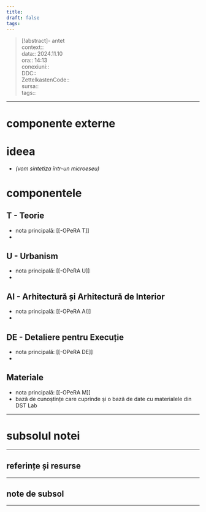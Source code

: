 ```yaml
---
title: 
draft: false
tags:
---
```

> [!abstract]- antet  
> context::  
> data:: 2024.11.10  
> ora:: 14:13  
> conexiuni::  
> DDC::  
> ZettelkastenCode::  
> sursa::  
> tags::  


---
# componente externe  
  
# ideea  
- *(vom sintetiza într-un microeseu)*  
# componentele  
## T - Teorie  
- nota principală: [[-OPeRA T]]  
-   
## U - Urbanism  
- nota principală: [[-OPeRA U]]  
-   
## AI - Arhitectură și Arhitectură de Interior  
- nota principală: [[-OPeRA AI]]  
-   
## DE - Detaliere pentru Execuție  
- nota principală: [[-OPeRA DE]]  
-   
## Materiale  
- nota principală: [[-OPeRA M]]  
- bază de cunoștințe care cuprinde și o bază de date cu materialele din DST Lab  


---
# subsolul notei
---
## referințe și resurse


---
## note de subsol
---


